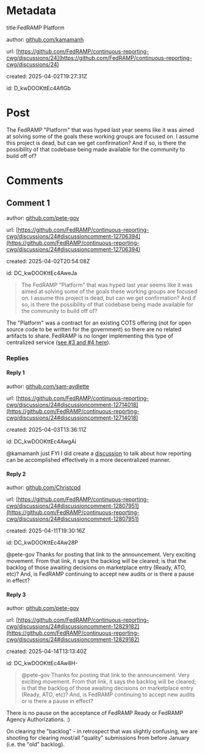 # Metadata

title:FedRAMP Platform

author: [github.com/kamamanh](https://github.com/kamamanh)

url: [https://github.com/FedRAMP/continuous-reporting-cwg/discussions/24](https://github.com/FedRAMP/continuous-reporting-cwg/discussions/24)

created: 2025-04-02T19:27:31Z

id: D_kwDOOKttEc4AfIGb



# Post

The FedRAMP "Platform" that was hyped last year seems like it was aimed at solving some of the goals these working groups are focused on.  I assume this project is dead, but can we get confirmation? And if so, is there the possibility of that codebase being made available for the community to build off of? 

# Comments




## Comment 1

author: [github.com/pete-gov](https://github.com/pete-gov)

url: [https://github.com/FedRAMP/continuous-reporting-cwg/discussions/24#discussioncomment-12706394](https://github.com/FedRAMP/continuous-reporting-cwg/discussions/24#discussioncomment-12706394)

created: 2025-04-02T20:54:08Z

id: DC_kwDOOKttEc4AweJa

> The FedRAMP "Platform" that was hyped last year seems like it was aimed at solving some of the goals these working groups are focused on. I assume this project is dead, but can we get confirmation? And if so, is there the possibility of that codebase being made available for the community to build off of?

The "Platform" was a contract for an existing COTS offering (not for open source code to be written for the government) so there are no related artifacts to share. FedRAMP is no longer implementing this type of centralized service ([see #3 and #4 here](https://www.fedramp.gov/2025-03-24-FedRAMP-in-2025/)). 





### Replies



#### Reply 1

author: [github.com/sam-aydlette](https://github.com/sam-aydlette)

url: [https://github.com/FedRAMP/continuous-reporting-cwg/discussions/24#discussioncomment-12714018](https://github.com/FedRAMP/continuous-reporting-cwg/discussions/24#discussioncomment-12714018)

created: 2025-04-03T13:36:11Z

id: DC_kwDOOKttEc4AwgAi

@kamamanh just FYI I did create a [discussion](https://github.com/FedRAMP/continuous-reporting-cwg/discussions/26) to talk about how reporting can be accomplished effectively in a more decentralized manner.



#### Reply 2

author: [github.com/Christcpd](https://github.com/Christcpd)

url: [https://github.com/FedRAMP/continuous-reporting-cwg/discussions/24#discussioncomment-12807951](https://github.com/FedRAMP/continuous-reporting-cwg/discussions/24#discussioncomment-12807951)

created: 2025-04-11T19:30:16Z

id: DC_kwDOOKttEc4Aw28P

@pete-gov Thanks for posting that link to the announcement.  Very exciting movement.  From that link, it says the backlog will be cleared; is that the backlog of those awaiting decisions on marketplace entry (Ready, ATO, etc)?   And, is FedRAMP continuing to accept new audits or is there a pause in effect?



#### Reply 3

author: [github.com/pete-gov](https://github.com/pete-gov)

url: [https://github.com/FedRAMP/continuous-reporting-cwg/discussions/24#discussioncomment-12829182](https://github.com/FedRAMP/continuous-reporting-cwg/discussions/24#discussioncomment-12829182)

created: 2025-04-14T13:13:40Z

id: DC_kwDOOKttEc4Aw8H-

> @pete-gov Thanks for posting that link to the announcement. Very exciting movement. From that link, it says the backlog will be cleared; is that the backlog of those awaiting decisions on marketplace entry (Ready, ATO, etc)? And, is FedRAMP continuing to accept new audits or is there a pause in effect?

There is no pause on the acceptance of FedRAMP Ready or FedRAMP Agency Authorizations. :)

On clearing the "backlog" - in retrospect that was slightly confusing, we are shooting for clearing most/all "quality" submissions from before January (i.e. the "old" backlog).

